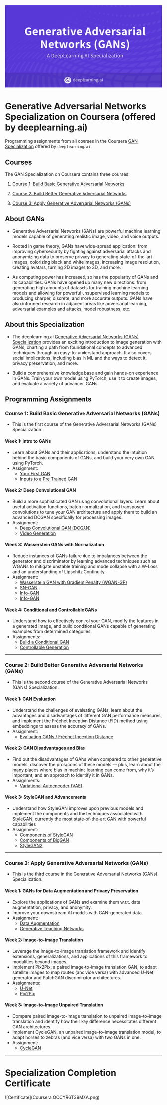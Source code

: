 ![](GAN-banner.jpg)

# Generative Adversarial Networks Specialization on Coursera (offered by deeplearning.ai)

Programming assignments from all courses in the Coursera [GAN Specialization](https://www.deeplearning.ai/generative-adversarial-networks-specialization/) offered by `deeplearning.ai`.

## Courses

The GAN Specialization on Coursera contains three courses:

1. [Course 1: Build Basic Generative Adversarial Networks](https://www.coursera.org/learn/build-basic-generative-adversarial-networks-gans)

2. [Course 2: Build Better Generative Adversarial Networks](https://www.coursera.org/learn/build-better-generative-adversarial-networks-gans)

3. [Course 3: Apply Generative Adversarial Networks (GANs)](https://www.coursera.org/learn/apply-generative-adversarial-networks-gans)

## About GANs

- Generative Adversarial Networks (GANs) are powerful machine learning models capable of generating realistic image, video, and voice outputs.

- Rooted in game theory, GANs have wide-spread application: from improving cybersecurity by fighting against adversarial attacks and anonymizing data to preserve privacy to generating state-of-the-art images, colorizing black and white images, increasing image resolution, creating avatars, turning 2D images to 3D, and more.   

- As computing power has increased, so has the popularity of GANs and its capabilities. GANs have opened up many new directions: from generating high amounts of datasets for training machine learning models and allowing for powerful unsupervised learning models to producing sharper, discrete, and more accurate outputs. GANs have also informed research in adjacent areas like adversarial learning, adversarial examples and attacks, model robustness, etc.

## About this Specialization

- The deeplearning.ai [Generative Adversarial Networks (GANs) Specialization](https://bit.ly/3bxUX44) provides an exciting introduction to image generation with GANs, charting a path from foundational concepts to advanced techniques through an easy-to-understand approach. It also covers social implications, including bias in ML and the ways to detect it, privacy preservation, and more.

- Build a comprehensive knowledge base and gain hands-on experience in GANs. Train your own model using PyTorch, use it to create images, and evaluate a variety of advanced GANs.

## Programming Assignments

### Course 1: Build Basic Generative Adversarial Networks (GANs)

- This is the first course of the Generative Adversarial Networks (GANs) Specialization.

#### Week 1: Intro to GANs

- Learn about GANs and their applications, understand the intuition behind the basic components of GANs, and build your very own GAN using PyTorch.
- Assignment:
	- [Your First GAN](https://nbviewer.jupyter.org/github/Alvi-Rahman/GAN-Specialization/blob/master/C1%20-%20Build%20Basic%20Generative%20Adversarial%20Networks%20(GANs)/Week%201/First_GAN_FROM_SCRATCH.ipynb)
	- [Inputs to a Pre Trained GAN](https://nbviewer.jupyter.org/github/Alvi-Rahman/GAN-Specialization/blob/master/C1%20-%20Build%20Basic%20Generative%20Adversarial%20Networks%20(GANs)/Week%201/Inputs_to_a_pre_trained_GAN.ipynb)


#### Week 2: Deep Convolutional GAN

- Build a more sophisticated GAN using convolutional layers. Learn about useful activation functions, batch normalization, and transposed convolutions to tune your GAN architecture and apply them to build an advanced DCGAN specifically for processing images.
- Assignment:
	- [Deep Convolutional GAN (DCGAN)](https://nbviewer.jupyter.org/github/Alvi-Rahman/GAN-Specialization/blob/master/C1%20-%20Build%20Basic%20Generative%20Adversarial%20Networks%20(GANs)/Week%202/DC_GAN.ipynb)
	- [Video Generation](https://nbviewer.jupyter.org/github/Alvi-Rahman/GAN-Specialization/blob/master/C1%20-%20Build%20Basic%20Generative%20Adversarial%20Networks%20(GANs)/Week%202/Video_Generation.ipynb)

#### Week 3: Wasserstein GANs with Normalization

- Reduce instances of GANs failure due to imbalances between the generator and discriminator by learning advanced techniques such as WGANs to mitigate unstable training and mode collapse with a W-Loss and an understanding of Lipschitz Continuity.
- Assignment:
	- [Wasserstein GAN with Gradient Penalty (WGAN-GP)](https://nbviewer.jupyter.org/github/Alvi-Rahman/GAN-Specialization/blob/master/C1%20-%20Build%20Basic%20Generative%20Adversarial%20Networks%20(GANs)/Week%203/WGAN_GP.ipynb)
	- [SN-GAN](https://nbviewer.jupyter.org/github/Alvi-Rahman/GAN-Specialization/blob/master/C1%20-%20Build%20Basic%20Generative%20Adversarial%20Networks%20(GANs)/Week%203/SNGAN.ipynb)
	- [Info-GAN](https://nbviewer.jupyter.org/github/Alvi-Rahman/GAN-Specialization/blob/master/C1%20-%20Build%20Basic%20Generative%20Adversarial%20Networks%20(GANs)/Week%203/InfoGAN.ipynb)
	- [Info-GAN](https://nbviewer.jupyter.org/github/Alvi-Rahman/GAN-Specialization/blob/master/C1%20-%20Build%20Basic%20Generative%20Adversarial%20Networks%20(GANs)/Week%203/ProteinGAN.ipynb)

#### Week 4: Conditional and Controllable GANs

- Understand how to effectively control your GAN, modify the features in a generated image, and build conditional GANs capable of generating examples from determined categories.
- Assignments:
	- [Build a Conditional GAN](https://nbviewer.jupyter.org/github/Alvi-Rahman/GAN-Specialization/blob/master/C1%20-%20Build%20Basic%20Generative%20Adversarial%20Networks%20(GANs)/Week%204/Build_a_Conditional_GAN.ipynb)
	- [Controllable Generation](https://nbviewer.jupyter.org/github/Alvi-Rahman/GAN-Specialization/blob/master/C1%20-%20Build%20Basic%20Generative%20Adversarial%20Networks%20(GANs)/Week%204/Controllable_Generation.ipynb)

---


### Course 2: Build Better Generative Adversarial Networks (GANs)

- This is the second course of the Generative Adversarial Networks (GANs) Specialization.

#### Week 1: GAN Evaluation

- Understand the challenges of evaluating GANs, learn about the advantages and disadvantages of different GAN performance measures, and implement the Fréchet Inception Distance (FID) method using embeddings to assess the accuracy of GANs.
- Assignment:
	- [Evaluating GANs / Fréchet Inception Distance](https://nbviewer.jupyter.org/github/Alvi-Rahman/GAN-Specialization/blob/master/C2%20-%20Build%20Better%20Generative%20Adversarial%20Networks%20(GANs)/Week%201/Evaluating%20GANs%20%20Fr%C3%A9chet%20Inception%20Distance.ipynb)

#### Week 2: GAN Disadvantages and Bias

- Find out the disadvantages of GANs when compared to other generative models, discover the pros/cons of these models — plus, learn about the many places where bias in machine learning can come from, why it’s important, and an approach to identify it in GANs.
- Assignments:
	- [Variational Autoencoder (VAE)](https://nbviewer.jupyter.org/github/Alvi-Rahman/GAN-Specialization/blob/master/C2%20-%20Build%20Better%20Generative%20Adversarial%20Networks%20(GANs)/Week%202/VAE.ipynb)


#### Week 3: StyleGAN and Advancements

- Understand how StyleGAN improves upon previous models and implement the components and the techniques associated with StyleGAN, currently the most state-of-the-art GAN with powerful capabilities
- Assignment:
	- [Components of StyleGAN](https://nbviewer.jupyter.org/github/Alvi-Rahman/GAN-Specialization/blob/master/C2%20-%20Build%20Better%20Generative%20Adversarial%20Networks%20(GANs)/Week%203/Components%20of%20StyleGAN.ipynb)
	- [Components of BigGAN](https://nbviewer.jupyter.org/github/Alvi-Rahman/GAN-Specialization/blob/master/C2%20-%20Build%20Better%20Generative%20Adversarial%20Networks%20(GANs)/Week%203/BigGAN.ipynb)
	- [StyleGAN2](https://nbviewer.jupyter.org/github/Alvi-Rahman/GAN-Specialization/blob/master/C2%20-%20Build%20Better%20Generative%20Adversarial%20Networks%20(GANs)/Week%203/StyleGAN2.ipynb)

---

### Course 3: Apply Generative Adversarial Networks (GANs)

- This is the third course in the Generative Adversarial Networks (GANs) Specialization.

#### Week 1: GANs for Data Augmentation and Privacy Preservation

- Explore the applications of GANs and examine them w.r.t. data augmentation, privacy, and anonymity.
- Improve your downstream AI models with GAN-generated data.
- Assignment:
	- [Data Augmentation](https://nbviewer.jupyter.org/github/Alvi-Rahman/GAN-Specialization/blob/master/C3%20-%20Apply%20Generative%20Adversarial%20Networks%20(GANs)/C3W1/Data%20Augmentation.ipynb)
	- [Generative Teaching Networks](https://nbviewer.jupyter.org/github/Alvi-Rahman/GAN-Specialization/blob/master/C3%20-%20Apply%20Generative%20Adversarial%20Networks%20(GANs)/C3W1/Generative_Teaching_Networks.ipynb)


#### Week 2: Image-to-Image Translation

- Leverage the image-to-image translation framework and identify extensions, generalizations, and applications of this framework to modalities beyond images.
- Implement Pix2Pix, a paired image-to-image translation GAN, to adapt satellite images to map routes (and vice versa) with advanced U-Net generator and PatchGAN discriminator architectures.
- Assignments:
	- [U-Net](https://nbviewer.jupyter.org/github/Alvi-Rahman/GAN-Specialization/blob/master/C3%20-%20Apply%20Generative%20Adversarial%20Networks%20(GANs)/C3W2/U-NET.ipynb)
	- [Pix2Pix](https://nbviewer.jupyter.org/github/Alvi-Rahman/GAN-Specialization/blob/master/C3%20-%20Apply%20Generative%20Adversarial%20Networks%20(GANs)/C3W2/PIX2PIX_GAN.ipynb)

#### Week 3: Image-to-Image Unpaired Translation

- Compare paired image-to-image translation to unpaired image-to-image translation and identify how their key difference necessitates different GAN architectures.
- Implement CycleGAN, an unpaired image-to-image translation model, to adapt horses to zebras (and vice versa) with two GANs in one.
- Assignment:
	- [CycleGAN](https://nbviewer.jupyter.org/github/Alvi-Rahman/GAN-Specialization/blob/master/C3%20-%20Apply%20Generative%20Adversarial%20Networks%20(GANs)/C3W3/Cycle_GAN.ipynb)

---
# Specialization Completion Certificate


![Certificate](Coursera QCCYR6T39MXA.png)

